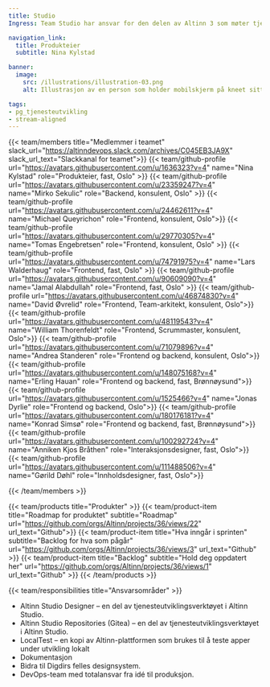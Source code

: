 ```yaml
---
title: Studio
Ingress: Team Studio har ansvar for den delen av Altinn 3 som møter tjenesteutviklerne og tjenesteeierne når de utvikler en tjeneste – fra de oppretter tjenesten til de skal konfigurere, utvikle skjemaet, teste og produksjonssette.

navigation_link:
  title: Produkteier
  subtitle: Nina Kylstad

banner:
  image:
    src: /illustrations/illustration-03.png
    alt: Illustrasjon av en person som holder mobilskjerm på kneet sitt

tags:
- pg_tjenesteutvikling
- stream-aligned
---
```


{{< team/members title="Medlemmer i teamet" slack_url="https://altinndevops.slack.com/archives/C045EB3JA9X" slack_url_text="Slackkanal for teamet">}}
{{< team/github-profile url="https://avatars.githubusercontent.com/u/1636323?v=4" name="Nina Kylstad" role="Produkteier, fast, Oslo" >}}
{{< team/github-profile url="https://avatars.githubusercontent.com/u/23359247?v=4" name="Mirko Sekulic" role="Backend, konsulent,  Oslo" >}}
{{< team/github-profile url="https://avatars.githubusercontent.com/u/24462611?v=4" name="Michael Queyrichon" role="Frontend, konsulent, Oslo">}}
{{< team/github-profile url="https://avatars.githubusercontent.com/u/29770305?v=4" name="Tomas Engebretsen" role="Frontend, konsulent, Oslo" >}}
{{< team/github-profile url="https://avatars.githubusercontent.com/u/74791975?v=4" name="Lars Walderhaug" role="Frontend, fast, Oslo" >}}
{{< team/github-profile url="https://avatars.githubusercontent.com/u/90609090?v=4" name="Jamal Alabdullah" role="Frontend, fast, Oslo" >}}
{{< team/github-profile url="https://avatars.githubusercontent.com/u/46874830?v=4" name="David Øvrelid" role="Frontend, Team-arkitekt, konsulent, Oslo">}}
{{< team/github-profile url="https://avatars.githubusercontent.com/u/48119543?v=4" name="William Thorenfeldt" role="Frontend, Scrummaster, konsulent, Oslo">}}
{{< team/github-profile url="https://avatars.githubusercontent.com/u/71079896?v=4" name="Andrea Standeren" role="Frontend og backend, konsulent, Oslo">}}
{{< team/github-profile url="https://avatars.githubusercontent.com/u/148075168?v=4" name="Erling Hauan" role="Frontend og backend, fast, Brønnøysund">}}
{{< team/github-profile url="https://avatars.githubusercontent.com/u/1525466?v=4" name="Jonas Dyrlie" role="Frontend og backend, Oslo">}}
{{< team/github-profile url="https://avatars.githubusercontent.com/u/180176181?v=4" name="Konrad Simsø" role="Frontend og backend, fast, Brønnøysund">}}
{{< team/github-profile url="https://avatars.githubusercontent.com/u/100292724?v=4" name="Anniken Kjos Bråthen" role="Interaksjonsdesigner, fast, Oslo">}}
{{< team/github-profile url="https://avatars.githubusercontent.com/u/111488506?v=4" name="Gørild Døhl" role="Innholdsdesigner, fast, Oslo">}}


{{< /team/members >}}

{{< team/products title="Produkter" >}}
{{< team/product-item title="Roadmap for produktet" subtitle="Roadmap" url="https://github.com/orgs/Altinn/projects/36/views/22" url_text="Github">}}
{{< team/product-item title="Hva inngår i sprinten" subtitle="Backlog for hva som pågår" url="https://github.com/orgs/Altinn/projects/36/views/3" url_text="Github" >}}
{{< team/product-item title="Backlog" subtitle="Hold deg oppdatert her" url="https://github.com/orgs/Altinn/projects/36/views/1" url_text="Github" >}}
{{< /team/products >}}

{{< team/responsibilities title="Ansvarsområder" >}}

- Altinn Studio Designer – en del av tjenesteutviklingsverktøyet i Altinn Studio.
-	Altinn Studio Repositories (Gitea) – en del av tjenesteutviklingsverktøyet i Altinn Studio.
-	LocalTest – en kopi av Altinn-plattformen som brukes til å teste apper under utvikling lokalt
-	Dokumentasjon
-	Bidra til Digdirs felles designsystem.
-	DevOps-team med totalansvar fra idé til produksjon.



